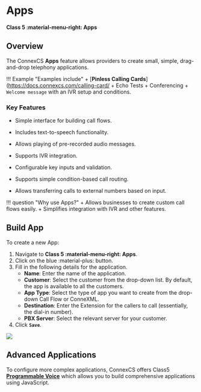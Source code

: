 # Apps

**Class 5 :material-menu-right: Apps**

## Overview

The ConnexCS **Apps** feature allows providers to create small, simple, drag-and-drop telephony applications.

!!! Example "Examples include"
    + [**Pinless Calling Cards**](https://docs.connexcs.com/calling-card/
    + Echo Tests
    + Conferencing
    + `Welcome message` with an IVR setup and conditions.

### Key Features

+ Simple interface for building call flows.

+ Includes text-to-speech functionality.

+ Allows playing of pre-recorded audio messages.

+ Supports IVR integration.

+ Configurable key inputs and validation.

+ Supports simple condition-based call routing.

+ Allows transferring calls to external numbers based on input.

!!! question "Why use Apps?"
    + Allows businesses to create custom call flows easily.
    + Simplifies integration with IVR and other features.

## Build App

To create a new App:

1. Navigate to **Class 5 :material-menu-right: Apps**.
2. Click on the blue :material-plus: button.
3. Fill in the following details for the application.
    + **Name**: Enter the name of the application.
    + **Customer**: Select the customer from the drop-down list. By default, the app is available to all the customers.
    + **App Type**: Select the type of app you want to create from the drop-down Call Flow or ConneXML.
    + **Destination**: Enter the Extension for the callers to call (essentially, the dial-in number).
    + **PBX Server**: Select the relevant server for your customer.
4. Click **`Save`**.

<img src= "/class5/img/apps1.png"> 

## Advanced Applications

To configure more complex applications, ConnexCS offers Class5 **[Programmable Voice](https://docs.connexcs.com/developers/scriptforge/#class-5-programmable-voice)** which allows you to build comprehensive applications using JavaScript.
